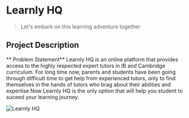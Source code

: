 # Learnly HQ

> Let's embark on this learning adventure together

## Project Description

** Problem Statement**
Learnly HQ is an online platform that provides access to the highly respected expert tutors in IB and Cambridge curriculum.
For long time now, parents and students have been going through difficult time to get help from experienced tutors, only to find themselves in the hands of tutors who brag about their abilities and expertise.Now Learnly HQ is the only option that will help you student to suceed your learning journey.

![Learnly HQ ]('./images/learnly-uiux.png')
